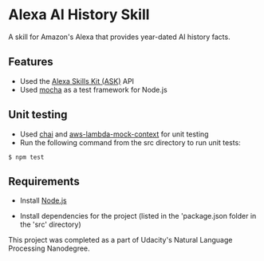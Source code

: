 # Alexa AI History Skill

A skill for Amazon's Alexa that provides year-dated AI history facts.

## Features 

- Used the [Alexa Skills Kit (ASK)](https://developer.amazon.com/alexa-skills-kit) API
- Used [mocha](https://mochajs.org/) as a test framework for Node.js

## Unit testing
- Used [chai](http://chaijs.com/) and [aws-lambda-mock-context](https://www.npmjs.com/package/aws-lambda-mock-context) for unit testing 
- Run the following command from the src directory to run unit tests:
```shell
$ npm test
```

## Requirements

- Install [Node.js](https://nodejs.org/) 

- Install dependencies for the project (listed in the 'package.json folder in the 'src' directory)


This project was completed as a part of Udacity's Natural Language Processing Nanodegree.
